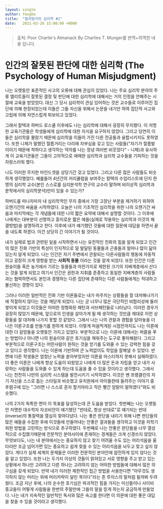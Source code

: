 ```yaml
---
layout: single
author: Yongho
title:  "찰리멍거의 심리학 #1"
date:   2021-03-26 15:00:00 +0000
---
```


> 출처: Poor Charlie's Almanack By Charlies T. Munger를 번역+의역한 내용 입니다.

# 인간의 잘못된 판단에 대한 심리학 (The Psychology of Human Misjudgment)

나는 오랫동안 표준적인 사고의 오류에 대해 관심이 있었다. 나는 주요 심리학 분야의 주류 엘리트들이 잘못된 결정 및 판단에 대한 심리학에 대해서는 거의 인정을 안해주는 시절에 교육을 받았었다. 대신 그 당시 심리학이 관심 있어하는 것은 교수들로 이루어진 집단에 의해 한정되었는데 이들은 그들 자신을 위해서 논문을 내기만 하여 집단적 사고와 고립에 의해 자연스럽게 퇴보되고 있었다.      

그래서 칼텍과 하버드 로스쿨 이후에도 나는 심리학에 대해서 굉장히 무지했다. 이 저명한 교육기관들은 학생들에게 심리학에 대한 지식을 요구하지 않았다. 그리고 당연히 이들은 심리학을 몰랐기 때문에 심리학을 이들이 가진 다른 전공들과 융합시키지도 못하였다. 또한 니체가 말했던 절름거리는 다리에 자부심을 갖고 있는 사람들("자기가 절름발이이기 때문에 착하다고 생각하는 약자를 나는 정녕 여러번 비웃었다" - 니체)과 유사하게 이 교육기관들은 그들이 고의적으로 애매한 심리학과 심리학 교수들을 기피하는 것을 자랑스러워 했다.

나도 이러한 무지한 마인드셋을 상당기간 갖고 있었다. 그리고 다른 많은 사람들도 비슷하게 생각했었다. 예를들어 4년간의 커리큘럼을 보여주는 칼텍의 수업리스트에 단지 한명의 심리학 교수(본인 스스로를 심리분석학 연구의 교수라 말하며 비이상적 심리학과 문학에서의 심리학분석)만이 있을 수 있는가?

하버드를 떠나자마자 내 심리학적인 무지 중에서 가장 고장난 부분을 제거하기 위하여 오랜기간의 싸움을 시작하였다. 오늘은 나의 기초적인 심리학을 위한 나의 오랜기간 싸움과 마지막에는 각 개념들에 대한 나의 짧은 요약에 대해서 설명할 것이다. 그 이후에 나에게는 대부분이 선명하고 흥미로운 짧은 예들(실제로 작용하는 심리학과 이것의 해결방법)을 설명하려고 한다. 이후에 내가 얘기했던 것들에 대한 질문에 대답을 하면서 끝을 내도록 하겠다. 이건 상당히 긴 이야기가 될 것이다.

내가 실제로 법과 관련된 일을 시작하면서 나는 유전적인 진화의 힘을 알게 되었고 인간의 많은 진화 기반의 특성이 인지적으로 덜 발달된 동물들과 곤충들과 얼마나 많이 닮아 있는지 알게 되었다. 나는 인간은 자기 주변에서 관찰되는 다른사람들의 행동에 자동적이고 굉장히 크게 영향을 받는 **사회적 동물** 이라는 것을 알게 되었다. 또한 인간은 다른 원숭이들 혹은 농가에서 기르는 동물들과 마찬가지로 제한된 크기의 지배계층에서 산다는 것을 알게 되었고 여기서 인간은 권한과 지휘를 존중하고 동일한 지배계층의 사람들과는 협력하면서도 본인과 경쟁하는 다른 집단에 존재하는 다른 사람들에게는 적대하고 불신하는 경향이 있다. 

그러나 이러한 일반적인 진화 기반 이론들로는 내가 마주치는 상황들을 잘 대처해나가기에 적절하지 않다는 것을 깨닫게 되었다. 나는 곧 너무나 많은 극단적인 비합리성에 둘러 쌓이게 되었고 이것들은 어떠한 정형화된 패턴과 서브패턴들로 나타났다. 이러한 경우가 굉장히 많았기 때문에, 앞으로의 인생을 살아가게 될 때 생각하는 것만큼 제대로 이런 상황들을 잘 대처해 나가지 못할 것 같았다. 그래서 나는 나의 관찰과 경험을 담아놓을 더 나은 이론구조를 만들기를 원하게 되었다. 이렇게 마음먹게된 시점전까지도 나는 이론에 대한 더 갈망들을 오랫동안 가지고 있었다. 부분적으로 나는 이론에 대해서는 퍼즐을 푸는 방법이나 아니면 나의 원숭이와 같은 호기심을 채워주는 도구로 좋아해왔다. 그리고 부분적으로 이론구조는 어떤사람이 원하는 것을 얻기를 도와줄 수 있는 강력한 힘을 갖고 있다고 생각했다. 나는 이론에 기반하여 큰 노력없이도 학업을 잘해낼 수 있었다. 반면에 다른 학생들은 엄청난 노력을 쏟아부었지만 이론을 마스터하지 못해서 실패하였다. 더 좋은 이론은 나에게 항상 도움이 되왔었고 나에게 더 많은 돈과 자립을 얻고 내가 사랑하는 사람들을 도와줄 수 있게 하는데 도움을 줄 수 있을 것이라고 생각했다. 그래서 나는 천천히 나만의 심리학 시스템을 발전시키기 시작하였다. 이것은 벤 프랭클린의 자기 자신을 스스로 돕는 스타일과 비슷했고 유치원에서 아이들한테 들려주는 이야기 중 후렴구에 있는 "그러면 나 스스로 혼자 할거야라고 작은 빨간 암탉이 말하였다"와도 비슷했다.

나의 2가지 독특한 면이 이 목표를 달성하는데 큰 도움을 받았다. 첫번째는 나는 오랫동안 저명한 대수학자 자코비안이 얘기했던 "반대로, 항상 반대로"로 얘기되는 반대(inverse)의 통찰력을 열심히 찾아다녔다. 나는 좋은 판단을 내리기 위해 나쁜 판단들의 많은 예들을 수집한 후에 이것들에 만들어내는 안좋은 결과들을 생각하고 이것을 피학기 위한 방법을 고민하는 방식으로 추구하였다. 두번째로 나는 안좋은 판단들을 너무 열성적으로 수집했기때문에 전문적인 분야사이에 존재하는 경계들은 크게 신경쓰지 않았다. 무엇보다도, 나는 내 분야에서는는 중요하지 않고 찾기 어려울 수도 있는 어리석음을 울타리만 조금 넘어가면 있는 중요하고 쉽게 찾을 수 있는 어리석음을 놔두고 찾고 싶지 않았다. 게다가 실제 세계의 문제들은 이러한 전문적인 분야안에 얌전하게 있지 않다는 것을 알고 있었다. 또한 나는 두가지 이상의 것들이 얽혀있고 서로 영향을 주고 받고 있는 상황에서 하나만 고려하고 다른 하나는 고려하지 않는 어떠한 방법들에 대해서 많은 의구심을 갖게 되었다. 만약 내가 이러한 제한적인 접근 방법을 사용한다면 "아무것도 생각하지 않는 머리는 위에 머리카락이 달린 목이다"라는 존 루이스의 말처럼 될까봐 두려웠다. 조금 지난 후에, 나의 순수한 호기심은 파괴적인 힘을 가지는 미신들이나 사이비 종교들이 어떻게 사람들을 한번의 주말만에 그들의 말을 믿게 하는지 궁금하게 만들었다. 나는 내가 지속적인 일반적인 독서와 많은 숙고를 한다면 이 의문에 대한 좋은 대답을 찾을 수 있을 것이라고 생각했다.









